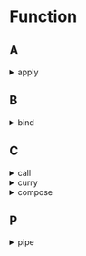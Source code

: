 # Function

## A

<details>
<summary>apply</summary>

```js
// #1 
Function.prototype.myApply = function(ctx, args = []) {
  ctx.__HANDLER__ = this

  const result = ctx.__HANDLER__(...args)
  delete ctx.__HANDLER__
  return result
}

// #2 
Function.prototype.myApply = function() {
  const ctx = arguments[0]
  const args = arguments[1]
  ctx.__HANDLER__ = this

  const result = new Function('return arguments[0].__HANDLER__(' + args +')')(ctx)
  delete ctx.__HANDLER__
  return result
}

```

</details>

## B

<details>
<summary>bind</summary>

```js
Function.prototype.myBind = function(ctx, ...args) {
  const self = this;
  function fNOP() {}
  function fBound(...args1) {
    return self.apply(this instanceof fNOP ? this : ctx, [...args, ...args1])
  }

  if (self.prototype) fNOP.prototype = self.prototype
  fBound.prototype = new fNOP()
 
  return fBound
}

function test(...args) { console.log(this.a, ...args) }
test.myBind({ a: 123 }, 1, 2)(3, 4)
```

</details>

## C

<details>
<summary>call</summary>

```js
// #1
Function.prototype.myCall = function(ctx, ...args) {
  ctx.__HANDLER__ = this

  const result = ctx.__HANDLER__(...args)
  delete ctx.__HANDLER__
  return result
}

// #2
Function.prototype.myCall = function() {
  const ctx = arguments[0]
  const args = Array.prototype.slice.call(arguments, 1)
  ctx.__HANDLER__ = this
  

  const result = new Function('return arguments[0].__HANDLER__(' + args + ')')(ctx)
  delete ctx.__HANDLER__
  return result;
}

```

</details>

<details>
<summary>curry</summary>

```js
const curry = (fun, ...args) => {
  if (args.length >= fun.length) return fun(...args);
  return (...args1) => curry(fun, ...args, ...args1);
};

const add = (a, b, c, d) => a + b + c + d;

curry(add)(1, 2, 3, 4);
curry(add, 1, 2)(3, 4);
```

</details>

<details>
<summary>compose</summary>

```js
const compose = (...funs) => funs.reduce((a, b) => (...args) => a(b(...args)));

compose(
  (a) => a + 2,
  (a) => a * 2
)(2);
```

</details>

## P


<details>
<summary>pipe</summary>

```js
const pipe = (...funs) => funs.reduce((a, b) => (...args) => b(a(...args)));

pipe(
  (a) => a + 2,
  (a) => a * 2
)(2);
```

</details>

